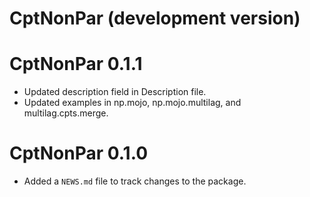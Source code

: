 # CptNonPar (development version)

# CptNonPar 0.1.1

* Updated description field in Description file.
* Updated examples in np.mojo, np.mojo.multilag, and multilag.cpts.merge.

# CptNonPar 0.1.0

* Added a `NEWS.md` file to track changes to the package.
